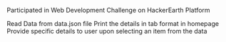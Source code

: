Participated in Web Development Challenge on HackerEarth Platform

Read Data from data.json file
Print the details in tab format in homepage
Provide specific details to user upon selecting an item from the data
